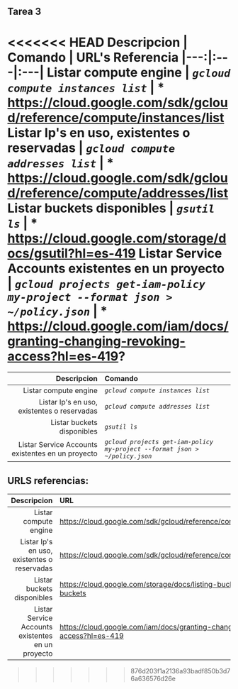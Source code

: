 ## Tarea 3
<<<<<<< HEAD
Descripcion | Comando | URL's Referencia
|---:|:---|:---|
Listar compute engine | _```gcloud compute instances list```_ | * https://cloud.google.com/sdk/gcloud/reference/compute/instances/list
Listar Ip's en uso, existentes o reservadas | _```gcloud compute addresses list```_ | * https://cloud.google.com/sdk/gcloud/reference/compute/addresses/list
Listar buckets disponibles | _```gsutil ls```_ | * https://cloud.google.com/storage/docs/gsutil?hl=es-419
Listar Service Accounts existentes en un proyecto | _```gcloud projects get-iam-policy my-project --format json > ~/policy.json```_ | * https://cloud.google.com/iam/docs/granting-changing-revoking-access?hl=es-419?
=======
Descripcion | Comando
|---:|:---|
Listar compute engine | _```gcloud compute instances list```_
Listar Ip's en uso, existentes o reservadas | _```gcloud compute addresses list```_
Listar buckets disponibles | _```gsutil ls```_
Listar Service Accounts existentes en un proyecto | _```gcloud projects get-iam-policy my-project --format json > ~/policy.json```_


## URLS referencias:


Descripcion | URL
|---:|:---|
Listar compute engine | https://cloud.google.com/sdk/gcloud/reference/compute/instances/list
Listar Ip's en uso, existentes o reservadas | https://cloud.google.com/sdk/gcloud/reference/compute/addresses/list
Listar buckets disponibles | https://cloud.google.com/storage/docs/listing-buckets#cli-list-buckets
Listar Service Accounts existentes en un proyecto | https://cloud.google.com/iam/docs/granting-changing-revoking-access?hl=es-419
>>>>>>> 876d203f1a2136a93badf850b3d76a636576d26e
